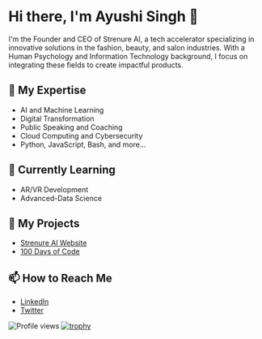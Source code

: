 # Hi there, I'm Ayushi Singh 👋

I'm the Founder and CEO of Strenure AI, a tech accelerator specializing in innovative solutions in the fashion, beauty, and salon industries. With a Human Psychology and Information Technology background, I focus on integrating these fields to create impactful products.

## 🚀 My Expertise
- AI and Machine Learning
- Digital Transformation
- Public Speaking and Coaching
- Cloud Computing and Cybersecurity
- Python, JavaScript, Bash, and more...

## 🌱 Currently Learning
- AR/VR Development
- Advanced-Data Science

## 💼 My Projects
- [Strenure AI Website](https://strenure.com)
- [100 Days of Code](https://github.com/ayushisingh/100-days-of-code)

## 📫 How to Reach Me
- [LinkedIn](https://www.linkedin.com/in/ayushi-singh)
- [Twitter](https://twitter.com/ayushisingh)

![Profile views](https://komarev.com/ghpvc/?username=ayushisingh&color=brightgreen)
[![trophy](https://github-profile-trophy.vercel.app/?username=ayusshisingh&theme=gruvbox)](https://github.com/ryo-ma/github-profile-trophy)
